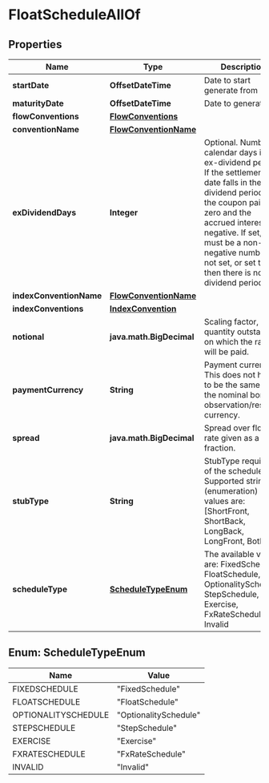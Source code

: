 

# FloatScheduleAllOf


## Properties

Name | Type | Description | Notes
------------ | ------------- | ------------- | -------------
**startDate** | **OffsetDateTime** | Date to start generate from |  [optional]
**maturityDate** | **OffsetDateTime** | Date to generate to |  [optional]
**flowConventions** | [**FlowConventions**](FlowConventions.md) |  |  [optional]
**conventionName** | [**FlowConventionName**](FlowConventionName.md) |  |  [optional]
**exDividendDays** | **Integer** | Optional. Number of calendar days in the ex-dividend period.  If the settlement date falls in the ex-dividend period then the coupon paid is zero and the accrued interest is negative.  If set, this must be a non-negative number.  If not set, or set to 0, then there is no ex-dividend period. |  [optional]
**indexConventionName** | [**FlowConventionName**](FlowConventionName.md) |  |  [optional]
**indexConventions** | [**IndexConvention**](IndexConvention.md) |  |  [optional]
**notional** | **java.math.BigDecimal** | Scaling factor, the quantity outstanding on which the rate will be paid. |  [optional]
**paymentCurrency** | **String** | Payment currency. This does not have to be the same as the nominal bond or observation/reset currency. |  [optional]
**spread** | **java.math.BigDecimal** | Spread over floating rate given as a fraction. |  [optional]
**stubType** | **String** | StubType required of the schedule    Supported string (enumeration) values are: [ShortFront, ShortBack, LongBack, LongFront, Both]. |  [optional]
**scheduleType** | [**ScheduleTypeEnum**](#ScheduleTypeEnum) | The available values are: FixedSchedule, FloatSchedule, OptionalitySchedule, StepSchedule, Exercise, FxRateSchedule, Invalid | 



## Enum: ScheduleTypeEnum

Name | Value
---- | -----
FIXEDSCHEDULE | &quot;FixedSchedule&quot;
FLOATSCHEDULE | &quot;FloatSchedule&quot;
OPTIONALITYSCHEDULE | &quot;OptionalitySchedule&quot;
STEPSCHEDULE | &quot;StepSchedule&quot;
EXERCISE | &quot;Exercise&quot;
FXRATESCHEDULE | &quot;FxRateSchedule&quot;
INVALID | &quot;Invalid&quot;



